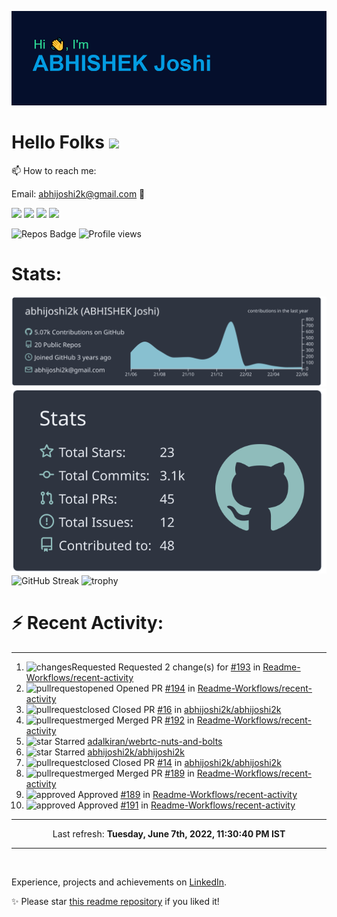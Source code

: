 ![Header](https://raw.githubusercontent.com/abhijoshi2k/abhijoshi2k/master/header.png "Header")

# Hello Folks <img src="https://raw.githubusercontent.com/MartinHeinz/MartinHeinz/master/wave.gif" width="30px">

<p>

📫 How to reach me:<br>

Email: abhijoshi2k@gmail.com &#x1F4E7;

</p>

<a href="https://www.linkedin.com/in/abhijoshi2k/"><img src="https://img.shields.io/badge/LinkedIn-blue?style=for-the-badge&logo=linkedin&logoColor=white"></a> <a href="mailto:abhijoshi2k@gmail.com"><img src="https://img.shields.io/badge/Gmail-D14836?style=for-the-badge&logo=gmail&logoColor=white"></a> <a href="https://instagram.com/abhi.joshi2k/"><img src="https://img.shields.io/badge/Instagram-E4405F?style=for-the-badge&logo=instagram&logoColor=white"></a> <a href="https://github.com/abhijoshi2k/"><img src="https://img.shields.io/badge/GitHub-100000?style=for-the-badge&logo=github&logoColor=white"></a>

<!-- - 🔭 Currently working on a competition hosting platform for <a href="https://github.com/CSI-SIESGST">CSI SIESGST</a> and a certification platform for <a href="https://github.com/ieeesiesgst">IEEE SIESGST</a>.

- 🌱 Currently learning React!

- 👯 I’m looking to collaborate on anything related to Web Development. -->

![Repos Badge](https://badges.pufler.dev/repos/abhijoshi2k) ![Profile views](https://gpvc.arturio.dev/abhijoshi2k)

<h1><b>Stats:</b></h1>

![](https://raw.githubusercontent.com/abhijoshi2k/abhijoshi2k/master/profile-summary-card-output/nord_dark/0-profile-details.svg) ![](https://raw.githubusercontent.com/abhijoshi2k/abhijoshi2k/master/profile-summary-card-output/nord_dark/3-stats.svg) ![GitHub Streak](https://github-readme-streak-stats.herokuapp.com/?user=abhijoshi2k&theme=algolia) ![trophy](https://github-profile-trophy.vercel.app/?username=abhijoshi2k&theme=darkhub)

<h1><b>⚡ Recent Activity:</b></h1>

<!--GITHUB_REPOS:{"rows": 5, "sort": "pushed"}-->

---

<!--RECENT_ACTIVITY:start-->
1. ![changesRequested] Requested 2 change(s) for [#193](https://github.com/Readme-Workflows/recent-activity/pull/193#pullrequestreview-998342469) in [Readme-Workflows/recent-activity](https://github.com/Readme-Workflows/recent-activity)
2. ![pullrequestopened] Opened PR [#194](https://github.com/Readme-Workflows/recent-activity/pull/194) in [Readme-Workflows/recent-activity](https://github.com/Readme-Workflows/recent-activity)
3. ![pullrequestclosed] Closed PR [#16](https://github.com/abhijoshi2k/abhijoshi2k/pull/16) in [abhijoshi2k/abhijoshi2k](https://github.com/abhijoshi2k/abhijoshi2k)
4. ![pullrequestmerged] Merged PR [#192](https://github.com/Readme-Workflows/recent-activity/pull/192) in [Readme-Workflows/recent-activity](https://github.com/Readme-Workflows/recent-activity)
5. ![star] Starred [adalkiran/webrtc-nuts-and-bolts](https://github.com/adalkiran/webrtc-nuts-and-bolts)
6. ![star] Starred [abhijoshi2k/abhijoshi2k](https://github.com/abhijoshi2k/abhijoshi2k)
7. ![pullrequestclosed] Closed PR [#14](https://github.com/abhijoshi2k/abhijoshi2k/pull/14) in [abhijoshi2k/abhijoshi2k](https://github.com/abhijoshi2k/abhijoshi2k)
8. ![pullrequestmerged] Merged PR [#189](https://github.com/Readme-Workflows/recent-activity/pull/189) in [Readme-Workflows/recent-activity](https://github.com/Readme-Workflows/recent-activity)
9. ![approved] Approved [#189](https://github.com/Readme-Workflows/recent-activity/pull/189#pullrequestreview-994861288) in [Readme-Workflows/recent-activity](https://github.com/Readme-Workflows/recent-activity)
10. ![approved] Approved [#191](https://github.com/Readme-Workflows/recent-activity/pull/191#pullrequestreview-994857300) in [Readme-Workflows/recent-activity](https://github.com/Readme-Workflows/recent-activity)
<!--RECENT_ACTIVITY:end-->

---

<!--RECENT_ACTIVITY:last_update-->
<p align="center">Last refresh: <b>Tuesday, June 7th, 2022, 11:30:40 PM IST</b>
<!--RECENT_ACTIVITY:last_update_end-->

---

<br>

Experience, projects and achievements on <a href="https://www.linkedin.com/in/abhijoshi2k/">LinkedIn</a>.
<br>

<p>✨ Please star <a href="https://github.com/abhijoshi2k/abhijoshi2k">this readme repository</a> if you liked it!</p>

<!-- Badges -->

[issueopened]: https://cdn.jsdelivr.net/gh/Readme-Workflows/Readme-Icons@main/icons/octicons/IssueOpenedOld.svg
[issueclosed]: https://cdn.jsdelivr.net/gh/Readme-Workflows/Readme-Icons@main/icons/octicons/IssueClosedOld.svg

[pullrequestopened]: https://cdn.jsdelivr.net/gh/Readme-Workflows/Readme-Icons@main/icons/octicons/PullRequestOpened.svg
[pullrequestclosed]: https://cdn.jsdelivr.net/gh/Readme-Workflows/Readme-Icons@main/icons/octicons/PullRequestClosed.svg
[pullrequestmerged]: https://cdn.jsdelivr.net/gh/Readme-Workflows/Readme-Icons@main/icons/octicons/PullRequestMerged.svg

[comment]: https://cdn.jsdelivr.net/gh/Readme-Workflows/Readme-Icons@main/icons/octicons/Comment.svg

[changesrequested]: https://cdn.jsdelivr.net/gh/Readme-Workflows/Readme-Icons@main/icons/octicons/RequestedChanges.svg
[approved]: https://cdn.jsdelivr.net/gh/Readme-Workflows/Readme-Icons@main/icons/octicons/ApprovedChanges.svg

[repocreated]: https://cdn.jsdelivr.net/gh/Readme-Workflows/Readme-Icons@main/icons/octicons/Repository.svg
[release]: https://cdn.jsdelivr.net/gh/Readme-Workflows/Readme-Icons@main/icons/octicons/Release.svg
[star]: https://cdn.jsdelivr.net/gh/Readme-Workflows/Readme-Icons@main/icons/octicons/StarredRepository.svg
[wiki]: https://cdn.jsdelivr.net/gh/Readme-Workflows/Readme-Icons@main/icons/octicons/Wiki.svg
[fork]: https://cdn.jsdelivr.net/gh/Readme-Workflows/Readme-Icons@main/icons/octicons/ForkedRepository.svg
[people]: https://cdn.jsdelivr.net/gh/Readme-Workflows/Readme-Icons@main/icons/octicons/People.svg


<!--Wednesday, July 21st, 2021, 1:16:10 PM

**abhijoshi2k/abhijoshi2k** is a ✨ _special_ ✨ repository because its `README.md` (this file) appears on your GitHub profile.



Here are some ideas to get you started:



- 🔭 I’m currently working on ...

- 🌱 I’m currently learning ...

- 👯 I’m looking to collaborate on ...

- 🤔 I’m looking for help with ...

- 💬 Ask me about ...

- 📫 How to reach me: ...

- 😄 Pronouns: ...

- ⚡ Fun fact: ...

-->
